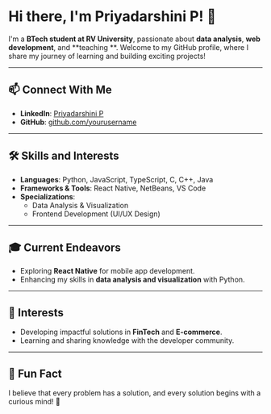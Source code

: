 # Hi there, I'm Priyadarshini P! 👋  

I'm a **BTech student at RV University**, passionate about **data analysis**, **web development**, and **teaching **. Welcome to my GitHub profile, where I share my journey of learning and building exciting projects!  

---

## 📫 Connect With Me  
- **LinkedIn**: [Priyadarshini P](https://www.linkedin.com/in/your-profile)  
- **GitHub**: [github.com/yourusername](https://github.com/yourusername)  

---


## 🛠️ Skills and Interests  
- **Languages**: Python, JavaScript, TypeScript, C, C++, Java
- **Frameworks & Tools**: React Native, NetBeans, VS Code  
- **Specializations**:  
  - Data Analysis & Visualization  
  - Frontend Development (UI/UX Design)   

---


## 🎓 Current Endeavors    
- Exploring **React Native** for mobile app development.  
- Enhancing my skills in **data analysis and visualization** with Python.  

---

## 🌱 Interests  
- Developing impactful solutions in **FinTech** and **E-commerce**.  
- Learning and sharing knowledge with the developer community.  

---


## 🌟 Fun Fact  
I believe that every problem has a solution, and every solution begins with a curious mind! 🚀  

